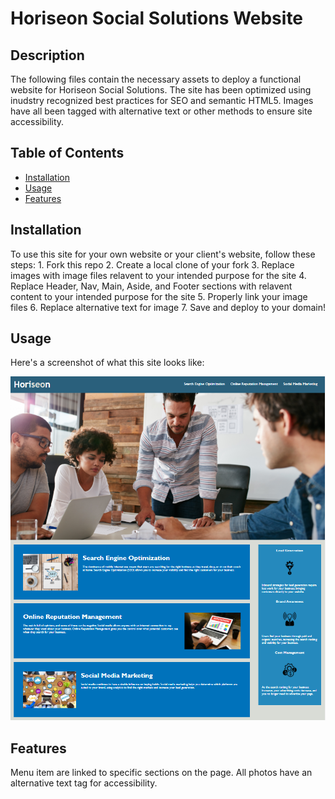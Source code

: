 # Horiseon Social Solutions Website

## Description 
The following files contain the necessary assets to deploy a functional website for Horiseon Social Solutions. The site has been optimized using inudstry recognized best practices for SEO and semantic HTML5. Images have all been tagged with alternative text or other methods to ensure site accessibility. 


## Table of Contents

* [Installation](#installation)
* [Usage](#usage)
* [Features](#features)


## Installation

To use this site for your own website or your client's website, follow these steps: 
    1. Fork this repo 
    2. Create a local clone of your fork 
    3. Replace images with image files relavent to your intended purpose for the site 
    4. Replace Header, Nav, Main, Aside, and Footer sections with relavent content to your intended purpose for the site 
    5. Properly link your image files 
    6. Replace alternative text for image
    7. Save and deploy to your domain!


## Usage 

Here's a screenshot of what this site looks like:

![screenshot](/Assets/images/site-screen-shot.png)

## Features

Menu item are linked to specific sections on the page. All photos have an alternative text tag for accessibility. 

